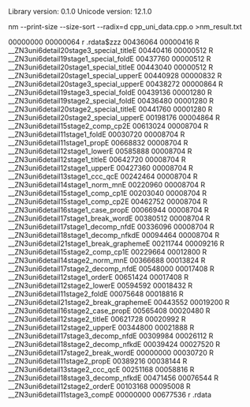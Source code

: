 Library version: 0.1.0
Unicode version: 12.1.0

nm --print-size --size-sort --radix=d cpp_uni_data.cpp.o >nm_result.txt

00000000 00000064 r .rdata$zzz
00436064 00000416 R __ZN3uni6detail20stage3_special_titleE
00440416 00000512 R __ZN3uni6detail19stage1_special_foldE
00437760 00000512 R __ZN3uni6detail20stage1_special_titleE
00443040 00000512 R __ZN3uni6detail20stage1_special_upperE
00440928 00000832 R __ZN3uni6detail20stage3_special_upperE
00438272 00000864 R __ZN3uni6detail19stage3_special_foldE
00439136 00001280 R __ZN3uni6detail19stage2_special_foldE
00436480 00001280 R __ZN3uni6detail20stage2_special_titleE
00441760 00001280 R __ZN3uni6detail20stage2_special_upperE
00198176 00004864 R __ZN3uni6detail15stage2_comp_cp2E
00613024 00008704 R __ZN3uni6detail11stage1_foldE
00030720 00008704 R __ZN3uni6detail11stage1_propE
00668832 00008704 R __ZN3uni6detail12stage1_lowerE
00585888 00008704 R __ZN3uni6detail12stage1_titleE
00642720 00008704 R __ZN3uni6detail12stage1_upperE
00427360 00008704 R __ZN3uni6detail13stage1_ccc_qcE
00242464 00008704 R __ZN3uni6detail14stage1_norm_mnE
00220960 00008704 R __ZN3uni6detail15stage1_comp_cp1E
00203040 00008704 R __ZN3uni6detail15stage1_comp_cp2E
00462752 00008704 R __ZN3uni6detail16stage1_case_propE
00066944 00008704 R __ZN3uni6detail17stage1_break_wordE
00380512 00008704 R __ZN3uni6detail17stage1_decomp_nfdE
00336096 00008704 R __ZN3uni6detail18stage1_decomp_nfkdE
00094464 00008704 R __ZN3uni6detail21stage1_break_graphemeE
00211744 00009216 R __ZN3uni6detail15stage2_comp_cp1E
00229664 00012800 R __ZN3uni6detail14stage2_norm_mnE
00366688 00013824 R __ZN3uni6detail17stage2_decomp_nfdE
00548000 00017408 R __ZN3uni6detail12stage1_orderE
00651424 00017408 R __ZN3uni6detail12stage2_lowerE
00594592 00018432 R __ZN3uni6detail11stage2_foldE
00075648 00018816 R __ZN3uni6detail21stage2_break_graphemeE
00443552 00019200 R __ZN3uni6detail16stage2_case_propE
00565408 00020480 R __ZN3uni6detail12stage2_titleE
00621728 00020992 R __ZN3uni6detail12stage2_upperE
00344800 00021888 R __ZN3uni6detail17stage3_decomp_nfdE
00309984 00026112 R __ZN3uni6detail18stage2_decomp_nfkdE
00039424 00027520 R __ZN3uni6detail17stage2_break_wordE
00000000 00030720 R __ZN3uni6detail11stage2_propE
00389216 00038144 R __ZN3uni6detail13stage2_ccc_qcE
00251168 00058816 R __ZN3uni6detail18stage3_decomp_nfkdE
00471456 00076544 R __ZN3uni6detail12stage2_orderE
00103168 00095008 R __ZN3uni6detail11stage3_compE
00000000 00677536 r .rdata
